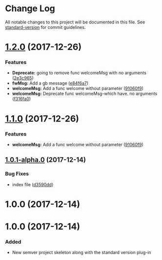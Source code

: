 # Change Log

All notable changes to this project will be documented in this file. See [standard-version](https://github.com/conventional-changelog/standard-version) for commit guidelines.

<a name="1.2.0"></a>
# [1.2.0](https://github.com/AAMLLe/SecondSemVer/compare/v1.0.2...v1.2.0) (2017-12-26)


### Features

* **Deprecate:** going to remove func welcomeMsg with no arguments ([2e3c965](https://github.com/AAMLLe/SecondSemVer/commit/2e3c965))
* **fwMsg:** Add a gb message ([e84f6a7](https://github.com/AAMLLe/SecondSemVer/commit/e84f6a7))
* **welcomeMsg:** Add a func welcome without parameter ([91060f9](https://github.com/AAMLLe/SecondSemVer/commit/91060f9))
* **welcomeMsg:** Deprecate func welcomeMsg-which have. no arguments ([f316fa0](https://github.com/AAMLLe/SecondSemVer/commit/f316fa0))



<a name="1.1.0"></a>
# [1.1.0](https://github.com/AAMLLe/SecondSemVer/compare/v1.2.0...v1.1.0) (2017-12-26)


### Features

* **welcomeMsg:** Add a func welcome without parameter ([91060f9](https://github.com/AAMLLe/SecondSemVer/commit/91060f9))



<a name="1.0.1-alpha.0"></a>
## [1.0.1-alpha.0](https://github.com/AAMLLe/SecondSemVer/compare/v1.0.0...v1.0.1-alpha.0) (2017-12-14)


### Bug Fixes

* index file ([d3590dd](https://github.com/AAMLLe/SecondSemVer/commit/d3590dd))



<a name="1.0.0"></a>
# 1.0.0 (2017-12-14)



<a name="1.0.0"></a>
# 1.0.0 (2017-12-14)

### Added
- New semver project skeleton along with the standard version plug-in
